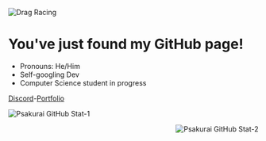 ![Drag Racing](https://github.com/psakurai/psakurai/blob/main/assets/md-banner.jpg)
# You've just found my GitHub page!

- Pronouns: He/Him
- Self-googling Dev
- Computer Science student in progress

[Discord](https://discord.com/users/%E9%98%BF%E5%93%A9%E5%BC%97#7699)-[Portfolio](https://psakurai.github.io/arifamiruddin.github.io/)

<p align="left">
    <img src="https://github-readme-stats.vercel.app/api?username=psakurai&count_private=true&show_icons=true&theme=vue" alt="Psakurai GitHub Stat-1"/>
</p>
<p align="right">
    <img src="https://github-readme-stats.vercel.app/api/top-langs/?username=psakurai&layout=compact&theme=vue" alt="Psakurai GitHub Stat-2"/>
</p>
